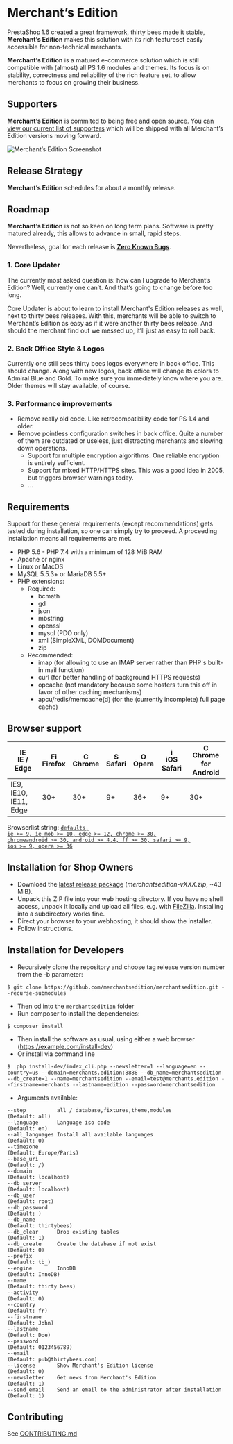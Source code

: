 # Merchant’s Edition

PrestaShop 1.6 created a great framework, thirty bees made it stable, **Merchant’s Edition** makes this solution with its rich featureset easily accessible for non-technical merchants.

**Merchant’s Edition** is a matured e-commerce solution which is still compatible with (almost) all PS 1.6 modules and themes. Its focus is on stability, correctness and reliability of the rich feature set, to allow merchants to focus on growing their business.


## Supporters

**Merchant’s Edition** is commited to being free and open source. You can [view our current list of supporters](https://github.com/merchantsedition/merchantsedition/blob/1.9.x/SUPPORTERS.md) which will be shipped with all Merchant’s Edition versions moving forward.

![Merchant’s Edition Screenshot](docs/thirty-bees-screenshot.jpeg)


## Release Strategy

**Merchant’s Edition** schedules for about a monthly release.


## Roadmap

**Merchant’s Edition** is not so keen on long term plans. Software is pretty matured already, this allows to advance in small, rapid steps.

Nevertheless, goal for each release is [**Zero Known Bugs**](https://github.com/merchantsedition/merchantsedition/issues?q=is%3Aissue+is%3Aopen+label%3ABug).

### 1. Core Updater

The currently most asked question is: how can I upgrade to Merchant’s Edition? Well, currently one can’t. And that’s going to change before too long.

Core Updater is about to learn to install Merchant's Edition releases as well, next to thirty bees releases. With this, merchants will be able to switch to Merchant’s Edition as easy as if it were another thirty bees release. And should the merchant find out we messed up, it’ll just as easy to roll back.

### 2. Back Office Style & Logos

Currently one still sees thirty bees logos everywhere in back office. This should change. Along with new logos, back office will change its colors to Admiral Blue and Gold. To make sure you immediately know where you are. Older themes will stay available, of course.

### 3. Performance improvements

- Remove really old code. Like retrocompatibility code for PS 1.4 and older.
- Remove pointless configuration switches in back office. Quite a number of them are outdated or useless, just distracting merchants and slowing down operations.
  - Support for multiple encryption algorithms. One reliable encryption is entirely sufficient.
  - Support for mixed HTTP/HTTPS sites. This was a good idea in 2005, but triggers browser warnings today.
  - ...


## Requirements

Support for these general requirements (except recommendations) gets tested during installation, so one can simply try to proceed. A proceeding installation means all requirements are met.

- PHP 5.6 - PHP 7.4 with a minimum of 128 MiB RAM
- Apache or nginx
- Linux or MacOS
- MySQL 5.5.3+ or MariaDB 5.5+
- PHP extensions:
  - Required:
    - bcmath
    - gd
    - json
    - mbstring
    - openssl
    - mysql (PDO only)
    - xml (SimpleXML, DOMDocument)
    - zip
  - Recommended:
    - imap (for allowing to use an IMAP server rather than PHP's built-in mail function)
    - curl (for better handling of background HTTPS requests)
    - opcache (not mandatory because some hosters turn this off in favor of other caching mechanisms)
    - apcu/redis/memcache(d) (for the (currently incomplete) full page cache)

## Browser support

| [<img src="https://raw.githubusercontent.com/godban/browsers-support-badges/master/src/images/edge.png" alt="IE / Edge" width="16px" height="16px" />](https://godban.github.io/browsers-support-badges/)</br>IE / Edge | [<img src="https://raw.githubusercontent.com/godban/browsers-support-badges/master/src/images/firefox.png" alt="Firefox" width="16px" height="16px" />](https://godban.github.io/browsers-support-badges/)</br>Firefox | [<img src="https://raw.githubusercontent.com/godban/browsers-support-badges/master/src/images/chrome.png" alt="Chrome" width="16px" height="16px" />](https://godban.github.io/browsers-support-badges/)</br>Chrome | [<img src="https://raw.githubusercontent.com/godban/browsers-support-badges/master/src/images/safari.png" alt="Safari" width="16px" height="16px" />](https://godban.github.io/browsers-support-badges/)</br>Safari | [<img src="https://raw.githubusercontent.com/godban/browsers-support-badges/master/src/images/opera.png" alt="Opera" width="16px" height="16px" />](https://godban.github.io/browsers-support-badges/)</br>Opera | [<img src="https://raw.githubusercontent.com/godban/browsers-support-badges/master/src/images/safari-ios.png" alt="iOS Safari" width="16px" height="16px" />](https://godban.github.io/browsers-support-badges/)</br>iOS Safari | [<img src="https://raw.githubusercontent.com/godban/browsers-support-badges/master/src/images/chrome-android.png" alt="Chrome for Android" width="16px" height="16px" />](https://godban.github.io/browsers-support-badges/)</br>Chrome for Android |
| --------- | --------- | --------- | --------- | --------- | --------- | --------- |
| IE9, IE10, IE11, Edge| 30+ | 30+ | 9+ | 36+ | 9+ | 30+ |

Browserlist string: <code>[defaults, ie >= 9, ie_mob >= 10, edge >= 12, chrome >= 30, chromeandroid >= 30, android >= 4.4, ff >= 30, safari >= 9, ios >= 9, opera >= 36](https://browserl.ist/?q=defaults%2C+ie+%3E%3D+9%2C+ie_mob+%3E%3D+10%2C+edge+%3E%3D+12%2C+chrome+%3E%3D+30%2C+chromeandroid+%3E%3D+30%2C+android+%3E%3D+4.4%2C+ff+%3E%3D+30%2C+safari+%3E%3D+9%2C+ios+%3E%3D+9%2C+opera+%3E%3D+36)</code>


## Installation for Shop Owners

- Download the [latest release package](https://github.com/merchantsedition/merchantsedition/releases) (_merchantsedition-vXXX.zip_, ~43 MiB).
- Unpack this ZIP file into your web hosting directory. If you have no shell access, unpack it locally and upload all files, e.g. with [FileZilla](https://filezilla-project.org/). Installing into a subdirectory works fine.
- Direct your browser to your webhosting, it should show the installer.
- Follow instructions.

## Installation for Developers

- Recursively clone the repository and choose tag release version number from the -b parameter:
```shell
$ git clone https://github.com/merchantsedition/merchantsedition.git --recurse-submodules
```
- Then cd into the `merchantsedition` folder
- Run composer to install the dependencies:
```shell
$ composer install
```
- Then install the software as usual, using either a web browser (https://example.com/install-dev)
- Or install via command line
```shell
$  php install-dev/index_cli.php --newsletter=1 --language=en --country=us --domain=merchants.edition:8888 --db_name=merchantsedition --db_create=1 --name=merchantsedition --email=test@merchants.edition --firstname=merchants --lastname=edition --password=merchantsedition
```
- Arguments available:
```
--step          all / database,fixtures,theme,modules                   (Default: all)
--language      Language iso code                                       (Default: en)
--all_languages Install all available languages                         (Default: 0)
--timezone                                                              (Default: Europe/Paris)
--base_uri                                                              (Default: /)
--domain                                                                (Default: localhost)
--db_server                                                             (Default: localhost)
--db_user                                                               (Default: root)
--db_password                                                           (Default: )
--db_name                                                               (Default: thirtybees)
--db_clear      Drop existing tables                                    (Default: 1)
--db_create     Create the database if not exist                        (Default: 0)
--prefix                                                                (Default: tb_)
--engine        InnoDB                                                  (Default: InnoDB)
--name                                                                  (Default: thirty bees)
--activity                                                              (Default: 0)
--country                                                               (Default: fr)
--firstname                                                             (Default: John)
--lastname                                                              (Default: Doe)
--password                                                              (Default: 0123456789)
--email                                                                 (Default: pub@thirtybees.com)
--license       Show Merchant's Edition license                         (Default: 0)
--newsletter    Get news from Merchant's Edition                        (Default: 1)
--send_email    Send an email to the administrator after installation   (Default: 1)
```


## Contributing

See [CONTRIBUTING.md](CONTRIBUTING.md)
